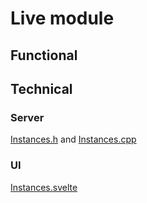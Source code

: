 # Live module

## Functional

## Technical

### Server

[Instances.h](https://github.com/MoonModules/MoonLight/blob/main/lib/framework/Instances.h) and [Instances.cpp](https://github.com/MoonModules/MoonLight/blob/main/lib/framework/Instances.cpp)

### UI

[Instances.svelte](https://github.com/MoonModules/MoonLight/blob/main/interface/src/routes/system/status/Instances.svelte)
